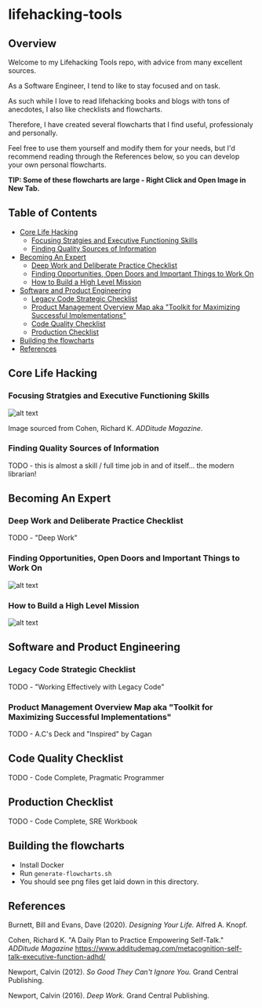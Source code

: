 # lifehacking-tools

## Overview

Welcome to my Lifehacking Tools repo, with advice from many excellent sources.

As a Software Engineer, I tend to like to stay focused and on task. 

As such while I love to read lifehacking books and blogs with tons of anecdotes, I also like checklists and flowcharts. 

Therefore, I have created several flowcharts that I find useful, professionaly and personally.

Feel free to use them yourself and modify them for your needs, but I'd recommend reading through the References below, so you can develop your own personal flowcharts.

**TIP: Some of these flowcharts are large - Right Click and Open Image in New Tab.**

## Table of Contents

* [Core Life Hacking](#core-life-hacking)
    * [Focusing Stratgies and Executive Functioning Skills](#focusing-stratgies-and-executive-functioning-skills)
    * [Finding Quality Sources of Information](#finding-quality-sources-of-information)
* [Becoming An Expert](#becoming-an-expert)
    * [Deep Work and Deliberate Practice Checklist](#deep-work-and-deliberate-practice-checklist)
    * [Finding Opportunities, Open Doors and Important Things to Work On](#finding-opportunities-open-doors-and-important-things-to-work-on)
    * [How to Build a High Level Mission](#how-to-build-a-high-level-mission)
* [Software and Product Engineering](#software-and-product-engineering)
    * [Legacy Code Strategic Checklist](#legacy-code-strategic-checklist)
    * [Product Management Overview Map aka "Toolkit for Maximizing Successful Implementations"](#product-management-overview-map-aka-toolkit-for-maximizing-successful-implementations)
    * [Code Quality Checklist](#code-quality-checklist)
    * [Production Checklist](#production-checklist)
* [Building the flowcharts](#building-the-flowcharts)
* [References](#references)

## Core Life Hacking

### Focusing Stratgies and Executive Functioning Skills

![alt text](executive-functioning-checklist.jpg "Executive Function Action Plan")

Image sourced from Cohen, Richard K. *ADDitude Magazine*. 
### Finding Quality Sources of Information

TODO - this is almost a skill / full time job in and of itself... the modern librarian!

## Becoming An Expert

### Deep Work and Deliberate Practice Checklist

TODO - "Deep Work"

### Finding Opportunities, Open Doors and Important Things to Work On

![alt text](becoming-an-expert.png "Finding Opportunities and Important Things to Work On")

### How to Build a High Level Mission

![alt text](building-a-mission.png "Building A Mission")

## Software and Product Engineering

### Legacy Code Strategic Checklist

TODO - "Working Effectively with Legacy Code"

### Product Management Overview Map aka "Toolkit for Maximizing Successful Implementations"

TODO - A.C's Deck and "Inspired" by Cagan

## Code Quality Checklist

TODO - Code Complete, Pragmatic Programmer

## Production Checklist

TODO - Code Complete, SRE Workbook

## Building the flowcharts

* Install Docker
* Run `generate-flowcharts.sh`
* You should see png files get laid down in this directory.

## References

Burnett, Bill and Evans, Dave (2020). *Designing Your Life.* Alfred A. Knopf.

Cohen, Richard K. "A Daily Plan to Practice Empowering Self-Talk." *ADDitude Magazine* https://www.additudemag.com/metacognition-self-talk-executive-function-adhd/

Newport, Calvin (2012). *So Good They Can't Ignore You.* Grand Central Publishing.

Newport, Calvin (2016). *Deep Work.* Grand Central Publishing.

